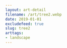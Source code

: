 ```yaml
---
layout: art-detail
filename: /art/tree2.webp
date: 2019-01-01
excludefeed: true
slug: tree2
arttags:
- landscape
---
```

